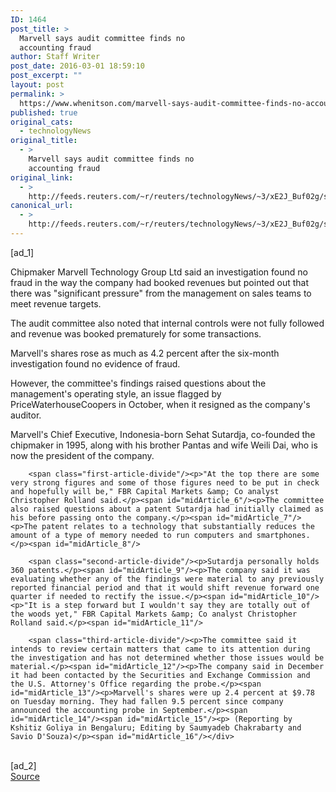 ```yaml
---
ID: 1464
post_title: >
  Marvell says audit committee finds no
  accounting fraud
author: Staff Writer
post_date: 2016-03-01 18:59:10
post_excerpt: ""
layout: post
permalink: >
  https://www.whenitson.com/marvell-says-audit-committee-finds-no-accounting-fraud/
published: true
original_cats:
  - technologyNews
original_title:
  - >
    Marvell says audit committee finds no
    accounting fraud
original_link:
  - >
    http://feeds.reuters.com/~r/reuters/technologyNews/~3/xE2J_Buf02g/story01.htm
canonical_url:
  - >
    http://feeds.reuters.com/~r/reuters/technologyNews/~3/xE2J_Buf02g/story01.htm
---
```

 [ad_1]
<br><div id="articleText">
<span id="midArticle_start"/>

<span id="midArticle_0"/><span class="focusParagraph" readability="4"><p><span class="articleLocatio&lt;/span&gt;n">Chipmaker Marvell Technology Group Ltd said an investigation found no fraud in the way the company had booked revenues but pointed out that there was "significant pressure" from the management on sales teams to meet revenue targets.</span></p></span><span id="midArticle_1"/><p>The audit committee also noted that internal controls were not fully followed and revenue was booked prematurely for some transactions.</p><span id="midArticle_2"/><p>Marvell's shares rose as much as 4.2 percent after the six-month investigation found no evidence of fraud.</p><span id="midArticle_3"/><p>However, the committee's findings raised questions about the management's operating style, an issue flagged by PriceWaterhouseCoopers in October, when it resigned as the company's auditor.</p><span id="midArticle_4"/><p>Marvell's Chief Executive, Indonesia-born Sehat Sutardja, co-founded the chipmaker in 1995, along with his brother Pantas and wife Weili Dai, who is now the president of the company.</p><span id="midArticle_5"/>
        
        <span class="first-article-divide"/><p>"At the top there are some very strong figures and some of those figures need to be put in check and hopefully will be," FBR Capital Markets &amp; Co analyst Christopher Rolland said.</p><span id="midArticle_6"/><p>The committee also raised questions about a patent Sutardja had initially claimed as his before passing onto the company.</p><span id="midArticle_7"/><p>The patent relates to a technology that substantially reduces the amount of a type of memory needed to run computers and smartphones.</p><span id="midArticle_8"/>
        
        <span class="second-article-divide"/><p>Sutardja personally holds 360 patents.</p><span id="midArticle_9"/><p>The company said it was evaluating whether any of the findings were material to any previously reported financial period and that it would shift revenue forward one quarter if needed to rectify the issue.</p><span id="midArticle_10"/><p>"It is a step forward but I wouldn't say they are totally out of the woods yet," FBR Capital Markets &amp; Co analyst Christopher Rolland said.</p><span id="midArticle_11"/>
        
        <span class="third-article-divide"/><p>The committee said it intends to review certain matters that came to its attention during the investigation and has not determined whether those issues would be material.</p><span id="midArticle_12"/><p>The company said in December it had been contacted by the Securities and Exchange Commission and the U.S. Attorney's Office regarding the probe.</p><span id="midArticle_13"/><p>Marvell's shares were up 2.4 percent at $9.78 on Tuesday morning. They had fallen 9.5 percent since company announced the accounting probe in September.</p><span id="midArticle_14"/><span id="midArticle_15"/><p> (Reporting by Kshitiz Goliya in Bengaluru; Editing by Saumyadeb Chakrabarty and Savio D'Souza)</p><span id="midArticle_16"/></div>
<br>[ad_2]
<br><a href="http://feeds.reuters.com/~r/reuters/technologyNews/~3/xE2J_Buf02g/story01.htm">Source </a>